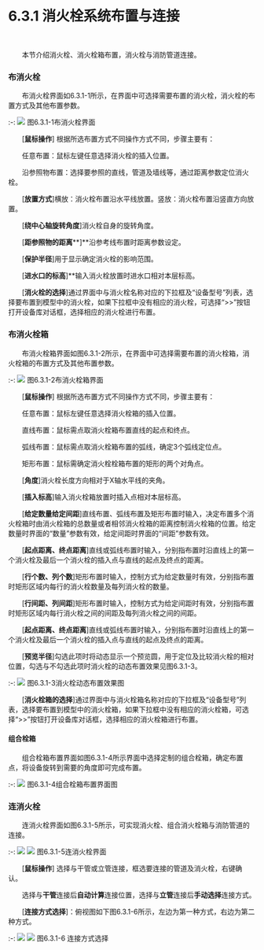 
# 6.3.1 消火栓系统布置与连接
<br/>

&emsp;&emsp;本节介绍消火栓、消火栓箱布置，消火栓与消防管道连接。

### 布消火栓

&emsp;&emsp;布消火栓界面如6.3.1\-1所示，在界面中可选择需要布置的消火栓，消火栓的布置方式及其他布置参数。
<br/>

:-: ![](images/288.png)
图6.3.1\-1布消火栓界面

&emsp;&emsp;\[**鼠标操作**\] 根据所选布置方式不同操作方式不同，步骤主要有：

&emsp;&emsp;任意布置：鼠标左键任意选择消火栓的插入位置。

&emsp;&emsp;沿参照物布置：选择要参照的直线，管道及墙线等，通过距离参数定位消火栓。

&emsp;&emsp;\[**放置方式**\]横放：消火栓布置沿水平线放置。竖放：消火栓布置沿竖直方向放置。

&emsp;&emsp;\[**绕中心轴旋转角度**\]消火栓自身的旋转角度。

&emsp;&emsp;\[**距参照物的距离****\]**沿参考线布置时距离参数设定。

&emsp;&emsp;[**保护半径**\]用于显示确定消火栓的影响范围。

&emsp;&emsp;[****进水口的标高****\]**输入消火栓放置时进水口相对本层标高。

&emsp;&emsp;[**消火栓的选择**]通过界面中与消火栓名称对应的下拉框及“设备型号”列表，选择要布置到模型中的消火栓，如果下拉框中没有相应的消火栓，可选择“\>>”按钮打开设备库对话框，选择相应的消火栓进行布置。

### 布消火栓箱

&emsp;&emsp;布消火栓箱界面如图6.3.1\-2所示，在界面中可选择需要布置的消火栓箱，消火栓箱的布置方式及其他布置参数。


:-: ![](images/289.png)
图6.3.1\-2布消火栓箱界面

&emsp;&emsp;[**鼠标操作**\] 根据所选布置方式不同操作方式不同，步骤主要有：

&emsp;&emsp;任意布置：鼠标左键任意选择消火栓箱的插入位置。

&emsp;&emsp;直线布置：鼠标需点取消火栓箱布置直线的起点和终点。

&emsp;&emsp;弧线布置：鼠标需点取消火栓箱布置的弧线，确定3个弧线定位点。

&emsp;&emsp;矩形布置：鼠标需确定消火栓栓箱布置的矩形的两个对角点。

&emsp;&emsp;[**角度**\]消火栓长度方向相对于X轴水平线的夹角。

&emsp;&emsp;\[****插入标高****\]输入消火栓箱放置时插入点相对本层标高。

&emsp;&emsp;[****给定数量******给定间距**\]直线布置、弧线布置及矩形布置时输入，决定布置多个消火栓箱时由消火栓箱的总数量或者相邻消火栓箱的距离控制消火栓箱的位置。给定数量时界面的“数量”参数有效，给定间距时界面的“间距”参数有效。

&emsp;&emsp;[**起点距离、终点距离**]直线或弧线布置时输入，分别指布置时沿直线上的第一个消火栓及最后一个消火栓的插入点与直线的起点及终点的距离。

&emsp;&emsp;[**行个数、列个数**\]矩形布置时输入，控制方式为给定数量时有效，分别指布置时矩形区域内每行的消火栓数量及每列消火栓的数量。

&emsp;&emsp;[**行间距、列间距**\]矩形布置时输入，控制方式为给定间距时有效，分别指布置时矩形区域内每行消火栓之间的间距及每列消火栓之间的间距。

&emsp;&emsp;[**起点距离、终点距离**]直线或弧线布置时输入，分别指布置时沿直线上的第一个消火栓及最后一个消火栓的插入点与直线的起点及终点的距离。

&emsp;&emsp;[**预览半径**]勾选此项时将动态显示一个预览圆，用于定位及比较消火栓的相对位置，勾选与不勾选此项时消火栓的动态布置效果见图6.3.1\-3。


:-: ![](images/290.png)
图6.3.1\-3消火栓动态布置效果图

&emsp;&emsp;[**消火栓箱的选择**\]通过界面中与消火栓箱名称对应的下拉框及“设备型号”列表，选择要布置到模型中的消火栓箱，如果下拉框中没有相应的消火栓箱，可选择“\>>”按钮打开设备库对话框，选择相应的消火栓箱进行布置。

#### 组合栓箱

&emsp;&emsp;组合栓箱布置界面如图6.3.1\-4所示界面中选择定制的组合栓箱，确定布置点，将设备旋转到需要的角度即可完成布置。

:-: ![](images/291.png)
图6.3.1\-4组合栓箱布置界面图

### 连消火栓

&emsp;&emsp;连消火栓界面如图6.3.1-5所示，可实现消火栓、组合消火栓箱与消防管道的连接。


:-: ![](images/292.png)      ![](images/293.png)
图6.3.1-5连消火栓界面

&emsp;&emsp;[**鼠标操作**\] 选择与干管或立管连接，框选要连接的管道及消火栓，右键确认。

&emsp;&emsp;选择与**干管**连接后**自动计算**连接位置，选择与**立管**连接后**手动选择**连接方式。

&emsp;&emsp;[****连接方式选择****\]：俯视图如下图6.3.1-6所示，左边为第一种方式，右边为第二种方式。


:-: ![](images/294.png)     ![](images/295.png)
图6.3.1-6 连接方式选择

